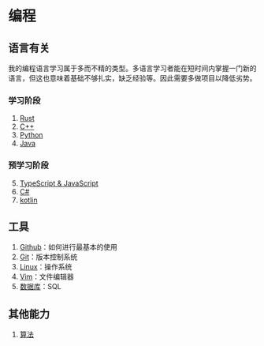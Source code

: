# 编程
## 语言有关
我的编程语言学习属于多而不精的类型。多语言学习者能在短时间内掌握一门新的语言，但这也意味着基础不够扎实，缺乏经验等。因此需要多做项目以降低劣势。
### 学习阶段
1. [Rust](./Rust.md)
2. [C++](./Cpp.md)
3. [Python](./python.md)
4. [Java](./java.md)
### 预学习阶段
5. [TypeScript & JavaScript](./tsjs.md)
6. [C#](./csharp.md)
7. [kotlin](./kotlin.md)
## 工具
1. [Github](./github.md)：如何进行最基本的使用
2. [Git](./Git.md)：版本控制系统
3. [Linux](./linux.md)：操作系统
4. [Vim](./vim.md)：文件编辑器
5. [数据库](./sql.md)：SQL
## 其他能力
1. [算法](./algorithm.md)